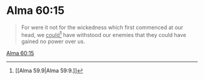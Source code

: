# Alma 60:15

> For were it not for the wickedness which first commenced at our head, we <u>could</u>[^a] have withstood our enemies that they could have gained no power over us.

[Alma 60:15](https://www.churchofjesuschrist.org/study/scriptures/bofm/alma/60?lang=eng&id=p15#p15)


[^a]: [[Alma 59.9|Alma 59:9.]]
